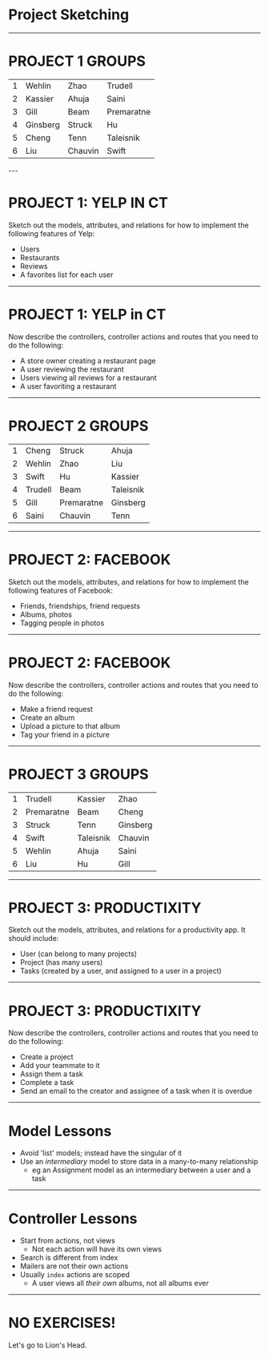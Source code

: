 # Project Sketching

---

# PROJECT 1 GROUPS

<table class='reveal bordered'>
  <tr>
    <td>1</td><td>Wehlin</td><td>Zhao</td><td>Trudell</td>
  </tr>
  <tr>
    <td>2</td><td>Kassier</td><td>Ahuja</td><td>Saini</td>
  </tr>
  <tr>
    <td>3</td><td>Gill</td><td>Beam</td><td>Premaratne</td>
  </tr>
  <tr>
    <td>4</td><td>Ginsberg</td><td>Struck</td><td>Hu</td>
  </tr>
  <tr>
    <td>5</td><td>Cheng</td><td>Tenn</td><td>Taleisnik</td>
  </tr>
  <tr>
    <td>6</td><td>Liu</td><td>Chauvin</td><td>Swift</td>
  </tr>
</table>
---

# PROJECT 1: YELP IN CT

Sketch out the models, attributes, and relations for how to implement the following features of Yelp:

- Users
- Restaurants
- Reviews
- A favorites list for each user

---

# PROJECT 1: YELP in CT

Now describe the controllers, controller actions and routes that you need to do the following:

- A store owner creating a restaurant page
- A user reviewing the restaurant
- Users viewing all reviews for a restaurant
- A user favoriting a restaurant

---

# PROJECT 2 GROUPS

<table class='reveal bordered'>
  <tr>
    <td>1</td><td>Cheng</td><td>Struck</td><td>Ahuja</td>
  </tr>
  <tr>
    <td>2</td><td>Wehlin</td><td>Zhao</td><td>Liu</td>
  </tr>
  <tr>
    <td>3</td><td>Swift</td><td>Hu</td><td>Kassier</td>
  </tr>
  <tr>
    <td>4</td><td>Trudell</td><td>Beam</td><td>Taleisnik</td>
  </tr>
  <tr>
    <td>5</td><td>Gill</td><td>Premaratne</td><td>Ginsberg</td>
  </tr>
  <tr>
    <td>6</td><td>Saini</td><td>Chauvin</td><td>Tenn</td>
  </tr>
</table>

---

# PROJECT 2: FACEBOOK

Sketch out the models, attributes, and relations for how to implement the following features of Facebook:  

- Friends, friendships, friend requests
- Albums, photos
- Tagging people in photos

--- 

# PROJECT 2: FACEBOOK

Now describe the controllers, controller actions and routes that you need to do the following:

- Make a friend request
- Create an album
- Upload a picture to that album
- Tag your friend in a picture

---

# PROJECT 3 GROUPS

<table class='reveal bordered'>
  <tr>
    <td>1</td><td>Trudell</td><td>Kassier</td><td>Zhao</td>
  </tr>
  <tr>
    <td>2</td><td>Premaratne</td><td>Beam</td><td>Cheng</td>
  </tr>
  <tr>
    <td>3</td><td>Struck</td><td>Tenn</td><td>Ginsberg</td>
  </tr>
  <tr>
    <td>4</td><td>Swift</td><td>Taleisnik</td><td>Chauvin</td>
  </tr>
  <tr>
    <td>5</td><td>Wehlin</td><td>Ahuja</td><td>Saini</td>
  </tr>
  <tr>
    <td>6</td><td>Liu</td><td>Hu</td><td>Gill</td>
  </tr>
</table>

---

# PROJECT 3: PRODUCTIXITY

Sketch out the models, attributes, and relations for a productivity app. It should include:

- User (can belong to many projects)
- Project (has many users)
- Tasks (created by a user, and assigned to a user in a project)

---

# PROJECT 3: PRODUCTIXITY

Now describe the controllers, controller actions and routes that you need to do the following:

- Create a project
- Add your teammate to it
- Assign them a task
- Complete a task
- Send an email to the creator and assignee of a task when it is overdue

---

# Model Lessons

- Avoid 'list' models; instead have the singular of it
- Use an *intermediary* model to store data in a many-to-many relationship
  - eg an Assignment model as an intermediary between a user and a task

---

# Controller Lessons

- Start from actions, not views
  - Not each action will have its own views
- Search is different from index
- Mailers are not their own actions
- Usually `index` actions are scoped
  - A user views all *their own* albums, not all albums ever

---

# NO EXERCISES!

Let's go to Lion's Head.
